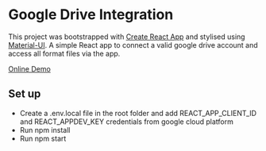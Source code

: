 # Google Drive Integration

This project was bootstrapped with [Create React App](https://github.com/facebook/create-react-app) and stylised using [Material-UI](https://mui.com).
A simple React app to connect a valid google drive account and access all format files via the app.

[Online Demo](https://627c9d72d940621d3f350b99--splendorous-flan-44a823.netlify.app)

## Set up
- Create a .env.local file in the root folder and add REACT_APP_CLIENT_ID and REACT_APPDEV_KEY credentials from google cloud platform
- Run npm install
- Run npm start
